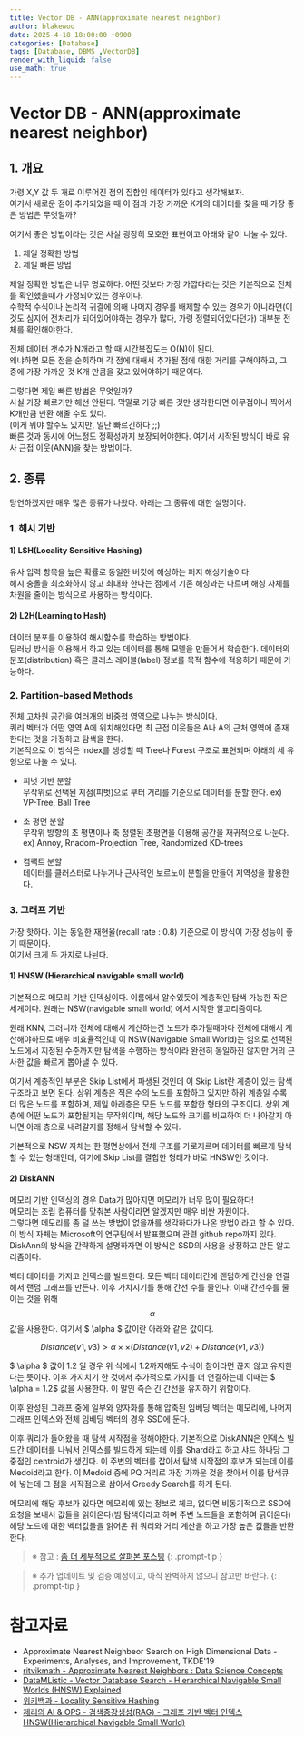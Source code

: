 ```yaml
---
title: Vector DB - ANN(approximate nearest neighbor)
author: blakewoo
date: 2025-4-18 18:00:00 +0900
categories: [Database]
tags: [Database, DBMS ,VectorDB]
render_with_liquid: false
use_math: true
---
```


# Vector DB - ANN(approximate nearest neighbor)
## 1. 개요
가령 X,Y 값 두 개로 이루어진 점의 집합인 데이터가 있다고 생각해보자.   
여기서 새로운 점이 추가되었을 때 이 점과 가장 가까운 K개의 데이터를 찾을 때 가장 좋은 방법은 무엇일까?   

여기서 좋은 방법이라는 것은 사실 굉장히 모호한 표현이고 아래와 같이 나눌 수 있다.

1) 제일 정확한 방법   
2) 제일 빠른 방법

제일 정확한 방법은 너무 명료하다. 어떤 것보다 가장 가깝다라는 것은 기본적으로 전체를 확인했을때가 가정되어있는 경우이다.   
수학적 수식이나 논리적 귀결에 의해 나머지 경우를 배제할 수 있는 경우가 아니라면(이것도 심지어 전처리가 되어있어야하는 경우가 많다,
가령 정렬되어있다던가) 대부분 전체를 확인해야한다.

전체 데이터 갯수가 N개라고 할 때 시간복잡도는 O(N)이 된다.   
왜냐하면 모든 점을 순회하며 각 점에 대해서 추가될 점에 대한 거리를 구해야하고, 그 중에 가장 가까운 것 K개 만큼을 갖고 있어야하기 때문이다.

그렇다면 제일 빠른 방법은 무엇일까?    
사실 가장 빠르기만 해선 안된다. 막말로 가장 빠른 것만 생각한다면 아무점이나 찍어서 K개만큼 반환 해줄 수도 있다.   
(이게 뭐야 할수도 있지만, 일단 빠르긴하다 ;;)   
빠른 것과 동시에 어느정도 정확성까지 보장되어야한다. 여기서 시작된 방식이 바로 유사 근접 이웃(ANN)을 찾는 방법이다.   

## 2. 종류
당연하겠지만 매우 많은 종류가 나왔다. 아래는 그 종류에 대한 설명이다.

### 1. 해시 기반
#### 1) LSH(Locality Sensitive Hashing)
유사 입력 항목을 높은 확률로 동일한 버킷에 해싱하는 퍼지 해싱기술이다.   
해시 충돌을 최소화하지 않고 최대화 한다는 점에서 기존 해싱과는 다르며 해싱 자체를 차원을 줄이는 방식으로 사용하는 방식이다.

#### 2) L2H(Learning to Hash)
데이터 분포를 이용하여 해시함수를 학습하는 방법이다.    
딥러닝 방식을 이용해서 하고 있는 데이터를 통해 모델을 만들어서 학습한다.
데이터의 분포(distribution) 혹은 클래스 레이블(label) 정보를 목적 함수에 적용하기 때문에 가능하다.

### 2. Partition-based Methods
전체 고차원 공간을 여러개의 비중첩 영역으로 나누는 방식이다.     
쿼리 벡터가 어떤 영역 A에 위치해있다면 최 근접 이웃들은 A나 A의 근처 영역에 존재한다는 것을 가정하고 탐색을 한다.   
기본적으로 이 방식은 Index를 생성할 때 Tree나 Forest 구조로 표현되며 아래의 세 유형으로 나눌 수 있다.

- 피벗 기반 분할   
  무작위로 선택된 지점(피벗)으로 부터 거리를 기준으로 데이터를 분할 한다.
  ex) VP-Tree, Ball Tree

- 초 평면 분할   
  무작위 방향의 초 평면이나 축 정렬된 초평면을 이용해 공간을 재귀적으로 나눈다.
  ex) Annoy, Rnadom-Projection Tree, Randomized KD-trees

- 컴팩트 분할   
  데이터를 클러스터로 나누거나 근사적인 보르노이 분할을 만들어 지역성을 활용한다.


### 3. 그래프 기반
가장 핫하다. 이는 동일한 재현율(recall rate : 0.8) 기준으로 이 방식이 가장 성능이 좋기 때문이다.   
여기서 크게 두 가지로 나뉜다.   

#### 1) HNSW (Hierarchical navigable small world)
기본적으로 메모리 기반 인덱싱이다.
이름에서 알수있듯이 계층적인 탐색 가능한 작은 세계이다.
원래는 NSW(navigable small world) 에서 시작한 알고리즘이다.

원래 KNN, 그러니까 전체에 대해서 계산하는건 노드가 추가될때마다 전체에 대해서 계산해야하므로 매우 비효율적인데
이 NSW(Navigable Small World)는 임의로 선택된 노드에서 지정된 수준까지만 탐색을 수행하는 방식이라
완전히 동일하진 않지만 거의 근사한 값을 빠르게 뽑아낼 수 있다.

여기서 계층적인 부분은 Skip List에서 파생된 것인데 이 Skip List란 계층이 있는 탐색 구조라고 보면 된다.
상위 계층은 적은 수의 노드를 포함하고 있지만 하위 계층일 수록 더 많은 노드를 포함하며, 제일 아래층은 모든 노드를 포함한 형태의 구조이다.
상위 계층에 어떤 노드가 포함될지는 무작위이며, 해당 노드와 크기를 비교하여 더 나아갈지 아니면 아래 층으로 내려갈지를 정해서
탐색할 수 있다. 

기본적으로 NSW 자체는 한 평면상에서 전체 구조를 가로지르며 데이터를 빠르게 탐색할 수 있는 형태인데, 여기에 Skip List를 결합한 형태가 바로 HNSW인 것이다.


#### 2) DiskANN
메모리 기반 인덱싱의 경우 Data가 많아지면 메모리가 너무 많이 필요하다!   
메모리는 조립 컴퓨터를 맞춰본 사람이라면 알겠지만 매우 비싼 자원이다.   
그렇다면 메모리를 좀 덜 쓰는 방법이 없을까를 생각하다가 나온 방법이라고 할 수 있다.   
이 방식 자체는 Microsoft의 연구팀에서 발표했으며 관련 github repo까지 있다.   
DiskAnn의 방식을 간략하게 설명하자면 이 방식은 SSD의 사용을 상정하고 만든 알고리즘이다. 

벡터 데이터를 가지고 인덱스를 빌드한다. 모든 벡터 데이터간에 랜덤하게 간선을 연결해서 랜덤 그래프를 만든다.
이후 가치지기를 통해 간선 수를 줄인다. 이때 간선수를 줄이는 것을 위해 $$ \alpha $$ 값을 사용한다.
여기서 $ \alpha $ 값이란 아래와 같은 값이다.

$$ Distance(v1,v3) > \alpha \times \times (Distance(v1,v2) + Distance(v1,v3)) $$

$ \alpha $ 값이 1.2 일 경우 위 식에서 1.2까지해도 수식이 참이라면 끊지 않고 유지한다는 뜻이다.
이후 가지치기 한 것에서 추가적으로 가지를 더 연결하는데 이때는 $ \alpha = 1.2$ 값을 사용한다.
이 말인 즉슨 긴 간선을 유지하기 위함이다.

이후 완성된 그래프 중에 일부와 양자화를 통해 압축된 임베딩 벡터는 메모리에, 나머지 그래프 인덱스와 전체 임베딩 벡터의 경우
SSD에 둔다. 

이후 쿼리가 들어왔을 때 탐색 시작점을 정해야한다.
기본적으로 DiskANN은 인덱스 빌드간 데이터를 나눠서 인덱스를 빌드하게 되는데 이를 Shard라고 하고
샤드 하나당 그 중점인 centroid가 생긴다. 이 주변의 벡터를 잡아서 탐색 시작점의 후보가 되는데 이를 Medoid라고 한다.
이 Medoid 중에 PQ 거리로 가장 가까운 것을 찾아서 이를 탐색큐에 넣는데 그 점을 시작점으로 삼아서 Greedy Search를 하게 된다.

메모리에 해당 후보가 있다면 메모리에 있는 정보로 체크, 없다면 비동기적으로 SSD에 요청을 보내서 값들을 읽어온다(빔 탐색이라고 하며
주변 노드들을 포함하여 긁어온다)
해당 노드에 대한 벡터값들을 읽어온 뒤 쿼리와 거리 계산을 하고 가장 높은 값들을 반환한다.

> ※ 참고 : [좀 더 세부적으로 살펴본 포스팅](https://blakewoo.github.io/posts/microsoft-diskann/)
{: .prompt-tip }

> ※ 추가 업데이트 및 검증 예정이고, 아직 완벽하지 않으니 참고만 바란다.
{: .prompt-tip }


# 참고자료
- Approximate Nearest Neighbeor Search on High Dimensional Data - Experiments, Analyses, and Improvement, TKDE'19
- [ritvikmath - Approximate Nearest Neighbors : Data Science Concepts](https://youtu.be/DRbjpuqOsjk)
- [DataMListic - Vector Database Search - Hierarchical Navigable Small Worlds (HNSW) Explained](https://youtu.be/77QH0Y2PYKg)
- [위키백과 - Locality Sensitive Hashing](https://en.wikipedia.org/wiki/Locality-sensitive_hashing)
- [제리의 AI & OPS - 검색증강생성(RAG) - 그래프 기반 벡터 인덱스 HNSW(Hierarchical Navigable Small World)](https://jerry-ai.com/30)
